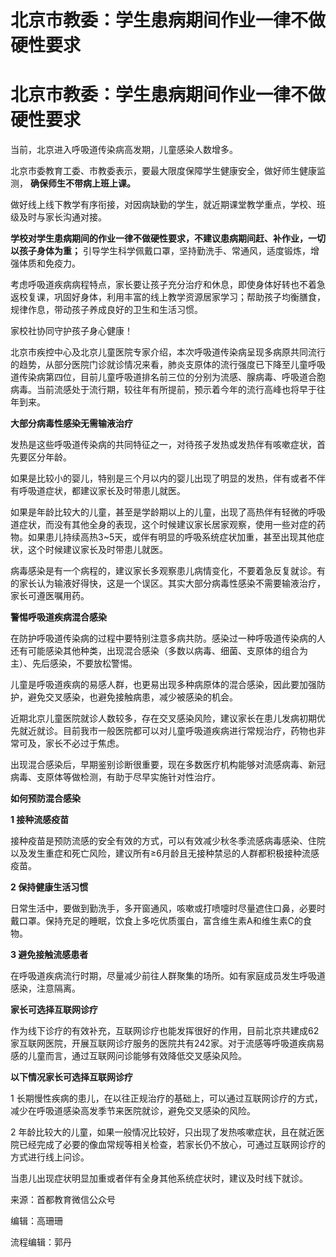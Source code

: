 # 北京市教委：学生患病期间作业一律不做硬性要求

# 北京市教委：学生患病期间作业一律不做硬性要求

当前，北京进入呼吸道传染病高发期，儿童感染人数增多。

北京市委教育工委、市教委表示，要最大限度保障学生健康安全，做好师生健康监测， **确保师生不带病上班上课。**

做好线上线下教学有序衔接，对因病缺勤的学生，就近期课堂教学重点，学校、班级及时与家长沟通对接。

**学校对学生患病期间的作业一律不做硬性要求，不建议患病期间赶、补作业，一切以孩子身体为重；**
引导学生科学佩戴口罩，坚持勤洗手、常通风，适度锻炼，增强体质和免疫力。

考虑呼吸道疾病病程特点，家长要让孩子充分治疗和休息，即使身体好转也不着急返校复课，巩固好身体，利用丰富的线上教学资源居家学习；帮助孩子均衡膳食，规律作息，带动孩子养成良好的卫生和生活习惯。

家校社协同守护孩子身心健康！

北京市疾控中心及北京儿童医院专家介绍，本次呼吸道传染病呈现多病原共同流行的趋势，从部分医院门诊就诊情况来看，肺炎支原体的流行强度已下降至儿童呼吸道传染病第四位，目前儿童呼吸道排名前三位的分别为流感、腺病毒、呼吸道合胞病毒。当前流感处于流行期，较往年有所提前，预示着今年的流行高峰也将早于往年到来。

**大部分病毒性感染无需输液治疗**

发热是这些呼吸道传染病的共同特征之一，对待孩子发热或发热伴有咳嗽症状，首先要区分年龄。

如果是比较小的婴儿，特别是三个月以内的婴儿出现了明显的发热，伴有或者不伴有呼吸道症状，都建议家长及时带患儿就医。

如果是年龄比较大的儿童，甚至是学龄期以上的儿童，出现了高热伴有轻微的呼吸道症状，而没有其他全身的表现，这个时候建议家长居家观察，使用一些对症的药物。如果患儿持续高热3~5天，或伴有明显的呼吸系统症状加重，甚至出现其他症状，这个时候建议家长及时带患儿就医。

病毒感染是有一个病程的，建议家长多观察患儿病情变化，不要着急反复就诊。有的家长认为输液好得快，这是一个误区。其实大部分病毒性感染不需要输液治疗，家长可遵医嘱用药。

**警惕呼吸道疾病混合感染**

在防护呼吸道传染病的过程中要特别注意多病共防。感染过一种呼吸道传染病的人还有可能感染其他种类，出现混合感染（多数以病毒、细菌、支原体的组合为主）、先后感染，不要放松警惕。

儿童是呼吸道疾病的易感人群，也更易出现多种病原体的混合感染，因此要加强防护，避免交叉感染，也避免接触病患，减少被感染的机会。

近期北京儿童医院就诊人数较多，存在交叉感染风险，建议家长在患儿发病初期优先就近就诊。目前我市一般医院都可以对儿童呼吸道疾病进行常规治疗，药物也非常可及，家长不必过于焦虑。

出现混合感染后，早期鉴别诊断很重要，现在多数医疗机构能够对流感病毒、新冠病毒、支原体等做检测，有助于尽早实施针对性治疗。

**如何预防混合感染**

**1 接种流感疫苗**

接种疫苗是预防流感的安全有效的方式，可以有效减少秋冬季流感病毒感染、住院以及发生重症和死亡风险，建议所有≥6月龄且无接种禁忌的人群都积极接种流感疫苗。

**2 保持健康生活习惯**

日常生活中，要做到勤洗手，多开窗通风，咳嗽或打喷嚏时尽量遮住口鼻，必要时戴口罩。保持充足的睡眠，饮食上多吃优质蛋白，富含维生素A和维生素C的食物。

**3 避免接触流感患者**

在呼吸道疾病流行时期，尽量减少前往人群聚集的场所。如有家庭成员发生呼吸道感染，注意隔离。

**家长可选择互联网诊疗**

作为线下诊疗的有效补充，互联网诊疗也能发挥很好的作用，目前北京共建成62家互联网医院，开展互联网诊疗服务的医院共有242家。对于流感等呼吸道疾病易感的儿童而言，通过互联网问诊能够有效降低交叉感染风险。

**以下情况家长可选择互联网诊疗**

1 长期慢性疾病的患儿，在以往正规治疗的基础上，可以通过互联网诊疗的方式，减少在呼吸道感染高发季节来医院就诊，避免交叉感染的风险。

2
年龄比较大的儿童，如果一般情况比较好，只出现了发热咳嗽症状，且在就近医院已经完成了必要的像血常规等相关检查，若家长仍不放心，可通过互联网诊疗的方式进行线上问诊。

当患儿出现症状明显加重或者伴有全身其他系统症状时，建议及时线下就诊。

来源：首都教育微信公众号

编辑：高珊珊

流程编辑：郭丹

